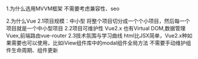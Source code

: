 1.为什么选用MVVM框架
  不需要考虑兼容性、seo

2.为什么Vue
2.1项目规模：中小型
   将整个项目切分成一个个小项目，然后每一个项目就是一个中小型项目
2.2项目可维护性
   Vue2.x 也有Virtual DOM,数据管理Vuex,前端路由vue-router
2.3技术氛围与学习曲线
   html比JSX简单，Vue2.x种如果需要也可以使用，比如iView组件库中的modal组件全局方法
   不需要手动维护组件生命周期、组件更新